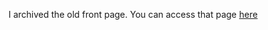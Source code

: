 I archived the old front page. You can access that page [here][1]

[1]: http://www.brianbondy.com/other/openingPageRant.aspx
